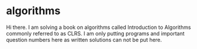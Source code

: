 # algorithms
Hi there. I am  solving a book on algorithms called Introduction to Algorithms commonly referred to as CLRS.
I am only putting programs and important question numbers here as written solutions can not be put here.

